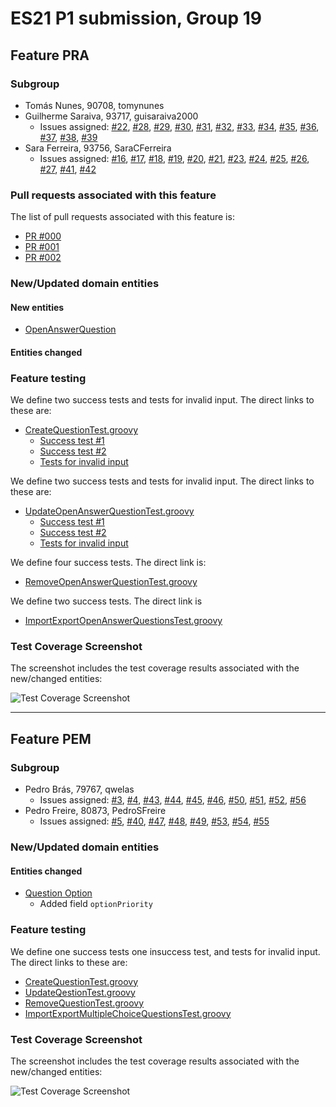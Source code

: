 # ES21 P1 submission, Group 19

## Feature PRA

### Subgroup
 - Tomás Nunes, 90708, tomynunes
 - Guilherme Saraiva, 93717, guisaraiva2000
   + Issues assigned: [#22](https://github.com/tecnico-softeng/es21-g19/projects/4#card-57339316), [#28](https://github.com/tecnico-softeng/es21-g19/projects/4#card-57339166), [#29](https://github.com/tecnico-softeng/es21-g19/projects/4#card-57339291), [#30](https://github.com/tecnico-softeng/es21-g19/projects/4#card-57339357), [#31](https://github.com/tecnico-softeng/es21-g19/projects/4#card-57339325), [#32](https://github.com/tecnico-softeng/es21-g19/projects/4#card-57339297), [#33](https://github.com/tecnico-softeng/es21-g19/projects/4#card-57339168), [#34](https://github.com/tecnico-softeng/es21-g19/projects/4#card-57339362), [#35](https://github.com/tecnico-softeng/es21-g19/projects/4#card-57339327), [#36](https://github.com/tecnico-softeng/es21-g19/projects/4#card-57339173), [#37](https://github.com/tecnico-softeng/es21-g19/projects/4#card-57339303), [#38](https://github.com/tecnico-softeng/es21-g19/projects/4#card-57339366), [#39](https://github.com/tecnico-softeng/es21-g19/projects/4#card-57339333) 
 - Sara Ferreira, 93756, SaraCFerreira
   + Issues assigned: [#16](https://github.com/tecnico-softeng/es21-g19/projects/4#card-57326577), [#17](https://github.com/tecnico-softeng/es21-g19/projects/4#card-57326593), [#18](https://github.com/tecnico-softeng/es21-g19/projects/4#card-57326622), [#19](https://github.com/tecnico-softeng/es21-g19/projects/4#card-57326635), [#20](https://github.com/tecnico-softeng/es21-g19/projects/4#card-57339161), [#21](https://github.com/tecnico-softeng/es21-g19/projects/4#card-57339187), [#23](https://github.com/tecnico-softeng/es21-g19/projects/4#card-57339348), [#24](https://github.com/tecnico-softeng/es21-g19/projects/4#card-57339164), [#25](https://github.com/tecnico-softeng/es21-g19/projects/4#card-57339189), [#26](https://github.com/tecnico-softeng/es21-g19/projects/4#card-57339352), [#27](https://github.com/tecnico-softeng/es21-g19/projects/4#card-57339320), [#41](https://github.com/tecnico-softeng/es21-g19/projects/4#card-57526123), [#42](https://github.com/tecnico-softeng/es21-g19/projects/4#card-57526180) 
 
### Pull requests associated with this feature

The list of pull requests associated with this feature is:

 - [PR #000](https://github.com)
 - [PR #001](https://github.com)
 - [PR #002](https://github.com)


### New/Updated domain entities

#### New entities
 - [OpenAnswerQuestion](https://github.com/tecnico-softeng/es21-g19/pra/backend/src/main/java/pt/ulisboa/tecnico/socialsoftware/tutor/question/domain/OpenAnswerQuestion.java)
 
#### Entities changed
    
 
### Feature testing

We define two success tests and tests for invalid input. The direct links to these are:

 - [CreateQuestionTest.groovy](https://github.com/tecnico-softeng/es21-g19/pra/backend/src/test/groovy/pt/ulisboa/tecnico/socialsoftware/tutor/question/service/CreateQuestionTest.groovy)
    + [Success test #1]()
    + [Success test #2]()    
    + [Tests for invalid input]()

We define two success tests and tests for invalid input. The direct links to these are:

 - [UpdateOpenAnswerQuestionTest.groovy](https://github.com/tecnico-softeng/es21-g19/pra/backend/src/test/groovy/pt/ulisboa/tecnico/socialsoftware/tutor/question/service/UpdateOpenAnswerTest.groovy)
    + [Success test #1](https://github.com/tecnico-softeng/es21-g19/pra/backend/src/test/groovy/pt/ulisboa/tecnico/socialsoftware/tutor/question/service/UpdateOpenAnswerTest.groovy#L44)
    + [Success test #2](https://github.com/tecnico-softeng/es21-g19/pra/backend/src/test/groovy/pt/ulisboa/tecnico/socialsoftware/tutor/question/service/UpdateOpenAnswerTest.groovy#L77)    
    + [Tests for invalid input](https://github.com/tecnico-softeng/es21-g19/pra/backend/src/test/groovy/pt/ulisboa/tecnico/socialsoftware/tutor/question/service/UpdateOpenAnswerTest.groovy#L95) 

We define four success tests. The direct link is:

 - [RemoveOpenAnswerQuestionTest.groovy](https://github.com/tecnico-softeng/es21-g19/pra/backend/src/test/groovy/pt/ulisboa/tecnico/socialsoftware/tutor/question/service/RemoveOpenAnswerTest.groovy)

We define two success tests. The direct link is

 - [ImportExportOpenAnswerQuestionsTest.groovy](https://github.com/tecnico-softeng/es21-g19/pra/backend/src/test/groovy/pt/ulisboa/tecnico/socialsoftware/tutor/impexp/service/ImportExportOpenAnswerQuestionsTest.groovy)
     

   
### Test Coverage Screenshot

The screenshot includes the test coverage results associated with the new/changed entities:

![Test Coverage Screenshot](https://cdn.discordapp.com/attachments/817081421336150050/824766280824913930/Imagem1.png)

---

## Feature PEM

### Subgroup
 - Pedro Brás, 79767, qwelas
   + Issues assigned: [#3](https://github.com/tecnico-softeng/es21-g19/issues/3), [#4](https://github.com/tecnico-softeng/es21-g19/issues/4), [#43](https://github.com/tecnico-softeng/es21-g19/issues/43), [#44](https://github.com/tecnico-softeng/es21-g19/issues/44), [#45](https://github.com/tecnico-softeng/es21-g19/issues/45), [#46](https://github.com/tecnico-softeng/es21-g19/issues/46), [#50](https://github.com/tecnico-softeng/es21-g19/issues/50), [#51](https://github.com/tecnico-softeng/es21-g19/issues/51), [#52](https://github.com/tecnico-softeng/es21-g19/issues/52), [#56](https://github.com/tecnico-softeng/es21-g19/issues/56)
 - Pedro Freire, 80873, PedroSFreire
   + Issues assigned: [#5](https://github.com/tecnico-softeng/es21-g19/issues/5), [#40](https://github.com/tecnico-softeng/es21-g19/issues/40), [#47](https://github.com/tecnico-softeng/es21-g19/issues/47), [#48](https://github.com/tecnico-softeng/es21-g19/issues/48), [#49](https://github.com/tecnico-softeng/es21-g19/issues/49), [#53](https://github.com/tecnico-softeng/es21-g19/issues/53), [#54](https://github.com/tecnico-softeng/es21-g19/issues/54), [#55](https://github.com/tecnico-softeng/es21-g19/issues/55)


### New/Updated domain entities

#### Entities changed
 - [Question Option](https://github.com/backend/src/main/java/pt/ulisboa/tecnico/socialsoftware/tutor/question/domain/Option.java)
   + Added field `optionPriority`
 
### Feature testing

We define one success tests one insuccess test, and tests for invalid input. The direct links to these are:

 - [CreateQuestionTest.groovy](https://github.com/tecnico-softeng/es21-g19/pra/backend/src/test/groovy/pt/ulisboa/tecnico/socialsoftware/tutor/question/service/CreateQuestionTest.groovy)
 - [UpdateQestionTest.groovy](https://github.com/tecnico-softeng/es21-g19/blob/pem/backend/src/test/groovy/pt/ulisboa/tecnico/socialsoftware/tutor/question/service/UpdateQuestionTest.groovy)
 - [RemoveQuestionTest.groovy](https://github.com/tecnico-softeng/es21-g19/blob/pem/backend/src/test/groovy/pt/ulisboa/tecnico/socialsoftware/tutor/question/service/RemoveTopicTest.groovy)
 - [ImportExportMultipleChoiceQuestionsTest.groovy](https://github.com/tecnico-softeng/es21-g19/blob/pem/backend/src/test/groovy/pt/ulisboa/tecnico/socialsoftware/tutor/impexp/service/ImportExportMultipleChoiceQuestionsTest.groovy)

### Test Coverage Screenshot

The screenshot includes the test coverage results associated with the new/changed entities:

![Test Coverage Screenshot](https://cdn.discordapp.com/attachments/817081421336150050/824983359670583316/P3Dcoverageshots.png)

